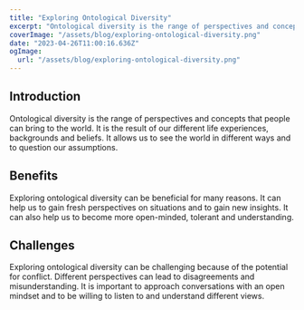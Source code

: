 ```yaml
---
title: "Exploring Ontological Diversity"
excerpt: "Ontological diversity is the range of perspectives and concepts that people can bring to the world. . It allows us to see the world in different ways and to question our assumptions."
coverImage: "/assets/blog/exploring-ontological-diversity.png"
date: "2023-04-26T11:00:16.636Z"
ogImage:
  url: "/assets/blog/exploring-ontological-diversity.png"
---
```




## Introduction
Ontological diversity is the range of perspectives and concepts that people can bring to the world. It is the result of our different life experiences, backgrounds and beliefs. It allows us to see the world in different ways and to question our assumptions. 

## Benefits
Exploring ontological diversity can be beneficial for many reasons. It can help us to gain fresh perspectives on situations and to gain new insights. It can also help us to become more open-minded, tolerant and understanding. 

## Challenges
Exploring ontological diversity can be challenging because of the potential for conflict. Different perspectives can lead to disagreements and misunderstanding. It is important to approach conversations with an open mindset and to be willing to listen to and understand different views. 
